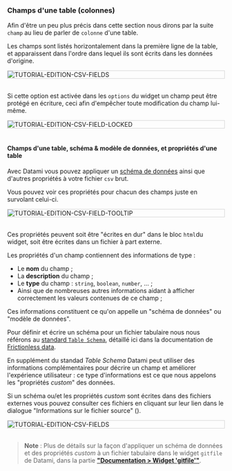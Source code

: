 ### Champs d'une table (colonnes)

Afin d'être un peu plus précis dans cette section nous dirons par la suite `champ` au lieu de parler de `colonne` d'une table.

Les champs sont listés horizontalement dans la première ligne de la table, et apparaissent dans l'ordre dans lequel ils sont écrits dans les données d'origine.

<div style="border: thin solid lightgrey;">
  <img
    alt="TUTORIAL-EDITION-CSV-FIELDS"
    src="https://raw.githubusercontent.com/multi-coop/vizboard-website-content/main/images/tutorial/edit-csv/edit-csv-fields.png"
    />
</div>

<br>

Si cette option est activée dans les `options` du widget un champ peut être protégé en écriture, ceci afin d'empêcher toute modification du champ lui-même.

<div style="border: thin solid lightgrey;">
  <img
    alt="TUTORIAL-EDITION-CSV-FIELD-LOCKED"
    src="https://raw.githubusercontent.com/multi-coop/vizboard-website-content/main/images/tutorial/edit-csv/edit-csv-field-locked.png"
    />
</div>

<br>

#### Champs d'une table, schéma & modèle de données, et propriétés d'une table

Avec Datami vous pouvez appliquer un [schéma de données](https://specs.frictionlessdata.io/table-schema/) ainsi que d'autres propriétés à votre fichier `csv` brut.

Vous pouvez voir ces propriétés pour chacun des champs juste en survolant celui-ci.

<div style="border: thin solid lightgrey;">
  <img
    alt="TUTORIAL-EDITION-CSV-FIELD-TOOLTIP"
    src="https://raw.githubusercontent.com/multi-coop/vizboard-website-content/main/images/tutorial/edit-csv/edit-csv-field.png"
    />
</div>

<br>

Ces propriétés peuvent soit être "écrites en dur" dans le bloc `html`du widget, soit être écrites dans un fichier à part externe.

Les propriétés d'un champ contiennent des informations de type :

- Le **nom** du champ ;
- La **description** du champ ;
- Le **type** du champ : `string`, `boolean`, `number`, ... ;
- Ainsi que de nombreuses autres informations aidant à afficher correctement les valeurs contenues de ce champ ;

Ces informations constituent ce qu'on appelle un "schéma de données" ou "modèle de données".

Pour définir et écrire un schéma pour un fichier tabulaire nous nous référons au [standard `Table Schema`](https://specs.frictionlessdata.io/table-schema/), détaillé ici dans la documentation de [Frictionless data](https://specs.frictionlessdata.io).

En supplément du standad _Table Schema_ Datami peut utiliser des informations complémentaires pour décrire un champ et améliorer l'expérience utilisateur : ce type d'informations est ce que nous appelons les "propriétés _custom_" des données.

Si un schéma ou/et les propriétés _custom_ sont écrites dans des fichiers externes vous pouvez consulter ces fichiers en cliquant sur leur lien dans le dialogue "Informations sur le fichier source" (<span class="icon"><i class="mdi mdi-information-outline"></i></span>).

<div style="border: thin solid lightgrey;">
  <img
    alt="TUTORIAL-EDITION-CSV-FIELDS"
    src="https://raw.githubusercontent.com/multi-coop/vizboard-website-content/main/images/tutorial/edit-csv/edit-csv-schema_props.png"
    />
</div>

<br>

> **Note** : Plus de détails sur la façon d'appliquer un schéma de données et des propriétés _custom_ à un fichier tabulaire dans le widget `gitfile` de Datami, dans la partie **["Documentation > Widget 'gitfile'"](/docs-gitfile)**.
